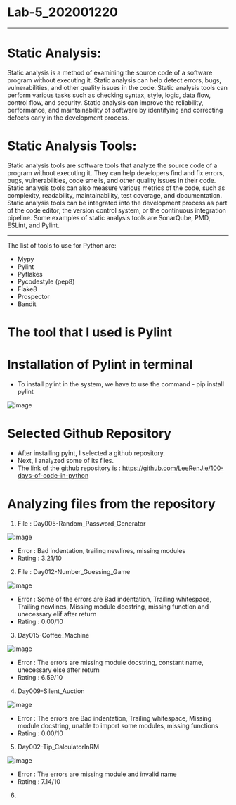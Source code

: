 # Lab-5_202001220
**************************
# Static Analysis:
Static analysis is a method of examining the source code of a software program without
executing it. Static analysis can help detect errors, bugs, vulnerabilities, and other quality issues
in the code. Static analysis tools can perform various tasks such as checking syntax, style,
logic, data flow, control flow, and security. Static analysis can improve the reliability,
performance, and maintainability of software by identifying and correcting defects early in the
development process.

# Static Analysis Tools:
Static analysis tools are software tools that analyze the source code of a program without
executing it. They can help developers find and fix errors, bugs, vulnerabilities, code smells, and
other quality issues in their code. Static analysis tools can also measure various metrics of the
code, such as complexity, readability, maintainability, test coverage, and documentation. Static
analysis tools can be integrated into the development process as part of the code editor, the
version control system, or the continuous integration pipeline. Some examples of static analysis
tools are SonarQube, PMD, ESLint, and Pylint.
********************************
The list of tools to use for Python are:
- Mypy
- Pylint
- Pyflakes
- Pycodestyle (pep8)
- Flake8
- Prospector
- Bandit

# The tool that I used is Pylint

# Installation of Pylint in terminal

- To install pylint in the system, we have to use the command - pip install pylint

![image](https://user-images.githubusercontent.com/124191847/225564467-2e25f67d-61c9-4e80-ba38-83c051b4313c.png)

# Selected Github Repository
- After installing pyint, I selected a github repository.
- Next, I analyzed some of its files.
- The link of the github repository is : https://github.com/LeeRenJie/100-days-of-code-in-python

# Analyzing files from the repository

1. File : Day005-Random_Password_Generator

![image](https://user-images.githubusercontent.com/124191847/225566524-afc22bd4-04d3-4c3a-be11-54c5b89d407f.png)

- Error : Bad indentation, trailing newlines, missing modules
- Rating : 3.21/10

2. File : Day012-Number_Guessing_Game

![image](https://user-images.githubusercontent.com/124191847/225568298-123e4aae-a686-4595-bdbd-6c6950f0a1d3.png)

- Error : Some of the errors are Bad indentation, Trailing whitespace, Trailing newlines, Missing module docstring, missing function and unecessary elif after return
- Rating : 0.00/10

3. Day015-Coffee_Machine

![image](https://user-images.githubusercontent.com/124191847/225569740-9c13e00f-3253-48fc-ba73-8618ebb43ced.png)

- Error : The errors are missing module docstring, constant name, unecessary else after return
- Rating : 6.59/10

4. Day009-Silent_Auction

![image](https://user-images.githubusercontent.com/124191847/225570411-f6b731e4-4728-4aad-9180-3eae7c371fc0.png)

- Error : The errors are Bad indentation, Trailing whitespace, Missing module docstring, unable to import some modules, missing functions
- Rating : 0.00/10

5. Day002-Tip_CalculatorInRM

![image](https://user-images.githubusercontent.com/124191847/225571177-38bda69b-01a3-4b34-8819-b7eaa9af424f.png)

- Error : The errors are missing module and invalid name
- Rating : 7.14/10

6. 
